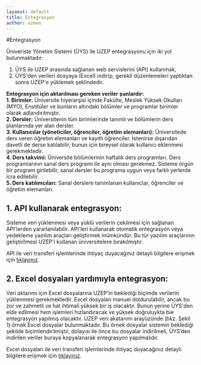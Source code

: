 ```yaml
---
layaout: default
title: Entegrasyon
author: ozmen
---
```

#Entegrasyon

Üniveriste Yönetim Sistemi (ÜYS) ile UZEP entegrasyonu için iki yol bulunmaktadır:<br> 
1. ÜYS ile UZEP arasında sağlanan web servislerini (API) kullanmak, 
2. ÜYS'den verileri dosyaya (Excel) indirip, gerekli düzenlemeleri yaptıktan sonra UZEP'e yüklemek şeklindedir. 

**Entegrasyon için aktarılması gereken veriler şunlardır:** <br> 
**1. Birimler:** Üniversite hiyerarşisi içinde Fakülte, Meslek Yüksek Okulları (MYO), Enstitüler ve bunların altındaki bölümler ve programlar birimler olarak adlandırılmıştır. <br>
**2. Dersler:** Üniversitenin tüm birimlerinde tanımlı ve bölümlerin ders planlarında yer alan dersler.<br>
**3. Kullanıcılar (yöneticiler, öğrenciler, öğretim elemanları):** Üniversitede ders veren öğretim elemanları ve kayıtlı öğrenciler. İstenirse dışarıdan davetli de derse katılabilir, bunun için bireysel olarak kullanıcı eklenmesi gerekmektedir. <br>
**4. Ders takvimi:** Üniversite bölümlerinin haftalık ders programları. Ders programlarının sanal ders programı ile aynı olması gerekmez. Sisteme örgün bir program girilebilir, sanal dersler bu programa uygun veya farklı yerlerde icra edilebilir. <br>
**5. Ders katılımcıları:** Sanal derslere tanımlanan kullanıclar, öğrenciler ve öğretim elemanları. <br>

## 1. API kullanarak entegrasyon:

Sisteme veri yüklenmesi veya yüklü verilerin çekilmesi için sağlanan API'lerden yararlanılabilir. API'leri kullanarak otomatik entegrasyon veya yedekleme yazılım araçları geliştirmek mümkündür. Bu tür yazılım araçlarının geliştirilmesi UZEP'i kullanan üniversitelere bırakılmıştır. 

API ile veri transferi işlemlerinde ihtiyaç duyacağınız detaylı bilgilere erişmek için [tıklayınız](/api.html "API ile Entegrasyon").

## 2. Excel dosyaları yardımıyla entegrasyon:

Veri aktarımı için Excel dosyalarına UZEP’in beklediği biçimde verilerin yüklenmesi gerekmektedir. Excel dosyaları manuel doldurulabilir, ancak bu zor ve zahmetli ve hat ihtimali yüksek bir iş olacaktır. Bunun yerine ÜYS'den elde edilmesi hem işlemleri hızlandıracak ve yüksek doğruluykta bie entegrasyon yapılmış olacaktır. UZEP veri akatarımı arayüzünde (bkz. Şekil 1) örnek Excel dosyalar bulunmaktadır. Bu örnek dosyalar sistemin beklediği şekilde biçimlendirilmiştir, dolayısı ile önce bu dosyalar indirilmeli, ÜYS’den indirilen veriler buraya kopyalanarak entegrasyon yapılmalıdır.

Excel dosyaları ile veri transferi işlemlerinde ihtiyaç duyacağınız detaylı bilgilere erişmek için [tıklayınız](/fileEnt.html "Excel ile Entegrasyon").